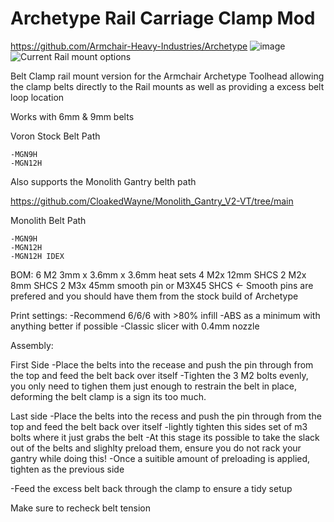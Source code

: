# Archetype Rail Carriage Clamp Mod
https://github.com/Armchair-Heavy-Industries/Archetype
![image](https://github.com/Thescarecow/Archetype_Rail_Carriage_Clamp_Mod/assets/148969384/5477a4ad-cc65-496d-adfc-6ceb5ca58e95)
![Current Rail mount options](https://github.com/user-attachments/assets/68efe626-9edc-46e4-bc9e-4fac6e8b23a6)


Belt Clamp rail mount version for the Armchair Archetype Toolhead allowing the clamp belts directly to the Rail mounts as well as providing a excess belt loop location

Works with 6mm & 9mm belts

Voron Stock Belt Path 

	-MGN9H
	-MGN12H

Also supports the Monolith Gantry belth path

https://github.com/CloakedWayne/Monolith_Gantry_V2-VT/tree/main

Monolith Belt Path

	-MGN9H
	-MGN12H
	-MGN12H IDEX



BOM:
6  M2  3mm x 3.6mm x 3.6mm heat sets
4  M2x 12mm SHCS
2  M2x 8mm  SHCS
2  M3x 45mm smooth pin or M3X45 SHCS  <- Smooth pins are prefered and you should have them from the stock build of Archetype

Print settings:
-Recommend 6/6/6 with >80% infill
-ABS as a minimum with anything better if possible
-Classic slicer with 0.4mm nozzle

Assembly:

First Side
-Place the belts into the recease and push the pin through from the top and feed the belt back over itself
-Tighten the 3 M2 bolts evenly, you only need to tighen them just enough to restrain the belt in place, deforming the belt clamp is a sign its too much.

Last side
-Place the belts into the recess and push the pin through from the top and feed the belt back over itself
-lightly tighten this sides set of m3 bolts where it just grabs the belt
-At this stage its possible to take the slack out of the belts and slighlty preload them, ensure you do not rack your gantry while doing this!
-Once a suitible amount of preloading is applied, tighten as the previous side

-Feed the excess belt back through the clamp to ensure a tidy setup

Make sure to recheck belt tension 
